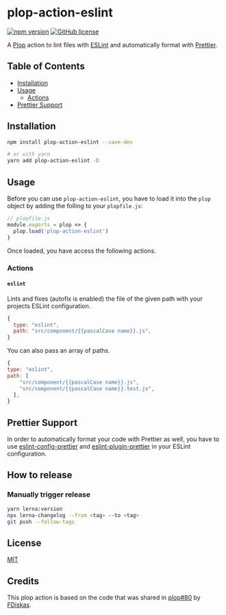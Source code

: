 # plop-action-eslint

[![npm version](https://badge.fury.io/js/plop-action-eslint.svg)](https://badge.fury.io/js/plop-action-eslint)
[![GitHub license](https://img.shields.io/github/license/natterstefan/plop-action-eslint.svg)](https://github.com/natterstefan/plop-action-eslint/blob/main/LICENSE)

A [Plop](https://github.com/plopjs/plop) action to lint files with
[ESLint](https://eslint.org/) and automatically format with
[Prettier](#prettier-support).

## Table of Contents

- [Installation](#installation)
- [Usage](#usage)
  - [Actions](#actions)
- [Prettier Support](#prettier-support)

## Installation

```sh
npm install plop-action-eslint --save-dev

# or with yarn
yarn add plop-action-eslint -D
```

## Usage

Before you can use `plop-action-eslint`, you have to load it into the `plop`
object by adding the folling to your `plopfile.js`:

```javascript
// plopfile.js
module.exports = plop => {
  plop.load('plop-action-eslint')
}
```

Once loaded, you have access the following actions.

### Actions

#### `eslint`

Lints and fixes (autofix is enabled) the file of the given path with your
projects ESLint configuration.

```javascript
{
  type: "eslint",
  path: "src/component/{{pascalCase name}}.js",
}
```

You can also pass an array of paths.

  ```javascript
  {
  type: "eslint",
  path: [
      "src/component/{{pascalCase name}}.js",
      "src/component/{{pascalCase name}}.test.js",
    ],
  }
  ```

## Prettier Support

In order to automatically format your code with Prettier as well, you have to
use [eslint-config-prettier][1] and [eslint-plugin-prettier][2] in your ESLint
configuration.

## How to release

### Manually trigger release

```bash
yarn lerna:version
npx lerna-changelog --from <tag> --to <tag>
git push --follow-tags
```

## License

[MIT](./LICENSE)

## Credits

This plop action is based on the code that was shared in
[plop#80](https://github.com/plopjs/plop/issues/80#issuecomment-645179250) by
[FDiskas](https://github.com/FDiskas).

[1]: https://github.com/prettier/eslint-config-prettier
[2]: https://github.com/prettier/eslint-plugin-prettier
